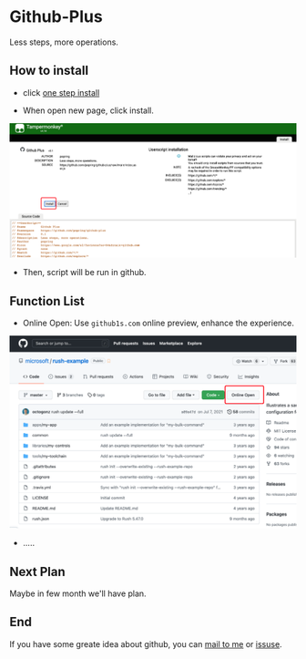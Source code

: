 # Github-Plus

Less steps, more operations.

## How to install

- click [one step install](https://github.com/popring/github-plus/blob/main/index.user.js)

- When open new page, click install.

![](https://raw.githubusercontent.com/popring/assets-repo/master/img/202203201626705.png)

- Then, script will be run in github.

## Function List

- Online Open: Use `github1s.com` online preview, enhance the experience.

![](https://raw.githubusercontent.com/popring/assets-repo/master/img/202203201527544.png)

- .....

## 

## Next Plan

Maybe in few month we'll have plan.



## End

If you have some greate idea about github, you can [mail to me](mailto:koler778@gmail.com) or [issuse](https://github.com/popring/github-plus/issues/new). 
